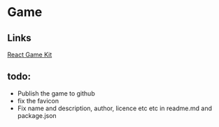 # Game

## Links
[React Game Kit](https://github.com/FormidableLabs/react-game-kit)

## todo:
* Publish the game to github
* fix the favicon
* Fix name and description, author, licence etc etc in readme.md and package.json